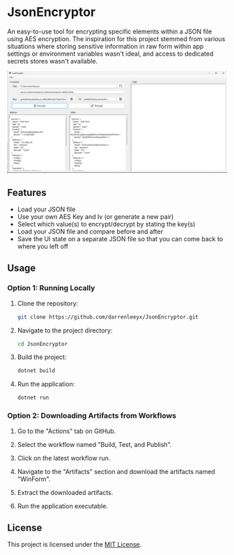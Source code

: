 # JsonEncryptor
An easy-to-use tool for encrypting specific elements within a JSON file using AES encryption. The inspiration for this project stemmed from various situations where storing sensitive information in raw form within app settings or environment variables wasn't ideal, and access to dedicated secrets stores wasn't available.

![JsonEncryptor](assets/JsonEncryptor.png)

## Features
- Load your JSON file
- Use your own AES Key and Iv (or generate a new pair)
- Select which value(s) to encrypt/decrypt by stating the key(s)
- Load your JSON file and compare before and after
- Save the UI state on a separate JSON file so that you can come back to where you left off

## Usage

### Option 1: Running Locally

1. Clone the repository:

    ```bash
    git clone https://github.com/darrenleeyx/JsonEncryptor.git
    ```

2. Navigate to the project directory:

    ```bash
    cd JsonEncryptor
    ```

3. Build the project:

    ```bash
    dotnet build
    ```

4. Run the application:

    ```bash
    dotnet run
    ```

### Option 2: Downloading Artifacts from Workflows

1. Go to the "Actions" tab on GitHub.

2. Select the workflow named "Build, Test, and Publish".

3. Click on the latest workflow run.

4. Navigate to the "Artifacts" section and download the artifacts named "WinForm".

5. Extract the downloaded artifacts.

6. Run the application executable.

## License
This project is licensed under the [MIT License](LICENSE).
